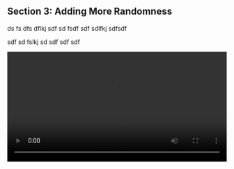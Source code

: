 ## Section 3: Adding More Randomness
ds fs dfs dflkj sdf sd fsdf sdf sdlfkj sdfsdf

sdf sd fslkj sd sdf sdf sdf


<div class="myvideo">
   <video  style="display:block; width:100%; height:auto;" autoplay controls loop="loop">
       <source src="addingmorerandomnessv2.mp4" type="video/mp4" />
   </video>
</div>
